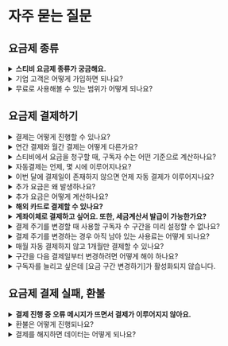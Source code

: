 # 자주 묻는 질문

## 요금제 종류

<details>

<summary><strong>스티비 요금제 종류가 궁금해요.</strong></summary>

스티비 요금제는 스타터, 스탠다드, 프로, 엔터프라이즈로 구성됩니다. 요금제에 따라 사용할 수 있는 기능에 차이가 있습니다. 자세한 내용은 [요금제 종류](understanding/type.md) 아티클에서 확인해 주세요.

</details>

<details>

<summary>기업 고객은 어떻게 가입하면 되나요?</summary>

스티비에서는 기업 고객, 개인 고객을 따로 구분하지 않습니다. 팀이나 회사에서 스티비를 사용하는 경우 공용으로 사용하는 이메일 주소(예: [support@stibee.com](mailto:support@stibee.com))로 회원 가입한 뒤 사용하는 방식을 추천합니다. 회원가입 시 입력하는 연락처는 담당자 연락처를 등록하면 되며, \[워크스페이스 이름 → 내 정보]에서 언제든지 연결된 연락처 정보를 변경할 수 있습니다.

만약 담당자별 개인 이메일 주소로 로그인을 할 수 있도록 사용하고 싶다면 스탠다드 요금제부터 제공하는 \[[사용자 권한 설정하기](../user-workspace/set/user-permissions.md)] 기능을 활용해 주시면 됩니다.

</details>

<details>

<summary>무료로 사용해볼 수 있는 범위가 어떻게 되나요?</summary>

스티비에 회원가입하면 '무료 요금제'인 '스타터 요금제'가 적용됩니다. 스타터 요금제에서도 이메일 마케팅, 뉴스레터 발송을 위한 기본적인 기능을 모두 무료로 사용해볼 수 있습니다. 콘텐츠를 편집하고 여러 명의 구독자에게 한번에 대량으로 발송할 수 있고, 구독 폼 등을 통해 구독자를 모집할 수도 있으며, 이메일의 오픈, 클릭 통계도 확인 가능합니다.\
\
스타터 요금제에서는 \[주소록]에 최대 500명의 구독자를 등록하고 월 2회 이메일을 발송할 수 있습니다. 월 발송 횟수는 매월 정기적으로 갱신되며, 갱신일은 스티비에 회원가입한 날을 기준으로 이루어집니다. 발송 횟수 갱신일 정보는 화면 오른쪽 위에 있는 \[워크스페이스 이름]을 클릭하면 확인할 수 있습니다.&#x20;

500명보다 더 많은 구독자를 등록하고 싶거나 월 2회 이상 이메일을 보내고 싶은 경우에는 유료로 결제하여 사용해야 합니다. 자세한 내용은 [요금제 종류](understanding/type.md) 아티클에서 확인해 주세요.

</details>

## 요금제 결제하기

<details>

<summary>결제는 어떻게 진행할 수 있나요?</summary>

결제는 화면 오른쪽 위에 있는 \[업그레이드 하기]를 클릭해서 직접 결제를 진행할 수 있습니다. [요금제 결제하기](payment/change-plan.md) 아티클을 통해 손쉽게 요금제를 결제할 수 있습니다.

</details>

<details>

<summary>연간 결제와 월간 결제는 어떻게 다른가요?</summary>

'월간 결제'는 매월 정기 결제일에 월 사용료를 계정에 등록한 카드로 자동 결제하는 방식입니다.&#x20;

'연간 결제'는 1년치 이용 요금을 한 번에 결제해서 사용하는 방식입니다. 월간 결제에 비해 10% 할인된 가격으로 이용할 수 있으며, 카드와 계좌이체 중 원하는 결제 방법을 선택할 수 있습니다.

아직 구독자 수가 얼마나 될 지 예측이 어렵거나 한번에 큰 금액을 결제하는 것이 부담스럽다면 우선 '월간 결제'로 사용을 하는 것이 좋습니다. 구독자 수 범위가 어느 정도 예측이 가능하거나 서비스를 오랫동안 사용할 계획이라면 '연간 결제'를 통해 비용을 절약할 수 있습니다.

</details>

<details>

<summary>스티비에서 요금을 청구할 때, 구독자 수는 어떤 기준으로 계산하나요?</summary>

구독자 수 계산 기준은 아래와 같습니다.

* 모든 주소록에 등록된 구독자 수를 합해서 계산합니다.
* 단 여러 주소록에 중복으로 등록된 구독자는 자동으로 1명으로 계산됩니다.
* [구독 상태](../list/adding-managing-subscriber/understanding-subscriber-status.md)가 수신거부, 자동삭제 상태인 경우에는 자동으로 계산에서 제외됩니다.

</details>

<details>

<summary>자동결제는 언제, 몇 시에 이루어지나요?</summary>

처음 결제한 날짜를 기준으로 매월 또는 매년 같은 날 오전 11:00에 이용 요금이 자동 결제됩니다. 예를 들어, A라는 사용자가 5월 25일에 결제를 했다면 이 사용자의 정기 결제일은 매월 25일이 되고 6월 25일 오전 11:00에 정기 결제가 이루어집니다.

**\*주의:** 결제 시간과 상관없이, 요금제에 대한 이용 일수는 자정을 기준으로 구분합니다.&#x20;

</details>

<details>

<summary>이번 달에 결제일이 존재하지 않으면 언제 자동 결제가 이루어지나요?</summary>

결제일이 매월 31일인데 이번 달이 30일까지만 있는 경우, 이번 달만 30일에 자동 결제가 이루어집니다. 그 다음 달부터는 다시 31일에 자동 결제가 이루어집니다. 같은 원리로 결제일이 매월 30일 또는 31일이면, 2월의 자동 결제일은 2월의 마지막 날인 28일 또는 29일이 됩니다.

</details>

<details>

<summary>추가 요금은 왜 발생하나요?</summary>

스티비 요금제는 앞으로의 사용 기간에 대해 미리 결제한 만큼 사용하는 선불 방식입니다. 그리고 요금 구간 별로 최대로 등록하고 사용할 수 있는 구독자 수 제한이 달라집니다. 미리 결제한 사용료의 구독자 수 구간보다 더 많은 구독자에게 메일을 보내야 한다면, 추가 요금을 지불하고 구독자 수 구간을 높여야 합니다.&#x20;

</details>

<details>

<summary>추가 요금은 어떻게 계산하나요?</summary>

요금 구간 변경일을 기준으로 남은 사용 기간까지 일 단위로 계산해 부과합니다. 예를 들어 4월 20일에 '월간 결제' 한 A라는 사용자가 4월 30일에 구독자 수 구간을 변경했다면,

* 추가 요금이 발생하는 기간은 4월 30일 \~ 5월 19일까지입니다.
* 구독자 수 구간 변경으로 발생한 추가 요금은 일 단위로 계산되며, 4월 20일에 이미 결제한 금액 중 아직 사용하지 않은 구간에 대한 금액은 자동으로 차감합니다.

</details>

<details>

<summary><strong>해외 카드로 결제할 수 있나요?</strong></summary>

해외 카드 결제는 지원하지 않습니다.

</details>

<details>

<summary><strong>계좌이체로 결제하고 싶어요. 또한, 세금계산서 발급이 가능한가요?</strong></summary>

1 년치 요금을 한 번에 결제하는 '연간결제'는 계좌이체로 결제할 수 있으며, 세금계산서 발급을 지원합니다. 연간 결제 계좌이체 결제를 원한다면, [여기에서](https://stb.do/upgradenew) 신청해 주세요.

'월간 결제'는 카드 결제만 가능합니다. 월간 결제 시에는 카드 전표 영수증이 발급되고 있어, 세금계산서 발급은 불가합니다.

</details>

<details>

<summary>결제 주기를 변경할 때 사용할 구독자 수 구간을 미리 설정할 수 없나요?</summary>

결제 주기 변경을 예약할 때 미리 사용할 구독자 수 구간을 결정하는 것은 불가능합니다. 다음 결제가 이루어지기 전에 원하는 구독자 수 구간으로 결제되도록 워크스페이스에 등록된 구독자 수를 조절해 주세요.

</details>

<details>

<summary>결제 주기를 변경하는 경우 아직 남아 있는 사용료는 어떻게 되나요?</summary>

남아 있는 금액은 없습니다.&#x20;

결제 주기 변경은 변경하는 시점에 바로 주기를 바꾸는 것이 아닌, 다음 정기 결제일에 결제 주기가 변경되도록 변경을 예약하는 개념입니다. 따라서 이미 결제한 구간 만큼은 모두 사용한 뒤에 결제가 되는 방식이기에 남아 있는 사용료는 없습니다. \
\
**\*주의:** 결제 주기 변경이 예약된 경우에는 요금 구간을 더 높은 구간으로 변경하는 것이 불가능합니다. 요금 구간을 더 높은 구간으로 변경하고 싶은 경우라면 결제 주기 변경 예약을 취소한 뒤 다시 시도해보세요.

</details>

<details>

<summary>매월 자동 결제하지 않고 1개월만 결제할 수 있나요?</summary>

월간 결제로 결제한 후 바로 정기결제를 해지하면 1개월만 결제한 것처럼 사용할 수 있습니다. 화면 오른쪽 위에 있는 \[워크스페이스 이름 → 요금제 및 결제]에서 정기 결제를 해지할 수 있습니다. 정기 결제를 해지해도 워크스페이스 상태가 바로 무료 요금제인 '스타터 요금제'로 변경되지 않으며, 다음 정기 결제일까지는 유료 요금제가 유지됩니다.

예를 들어 A사용자가 5월 25일에 결제를 진행한 뒤 6월 10일에 정기 결제를 해지했다면 바로 6월 10일에 계정 상태가 스타터 요금제로 변경되는 것은 아니고 다음 정기 결제일인 6월 25일 오전 11:00에 워크스페이스가 스타터 요금제로 변경됩니다.

</details>

<details>

<summary>구간을 다음 결제일부터 변경하려면 어떻게 해야 하나요?</summary>

지금 추가 요금을 결제하지 않고, 워크스페이스에 구독자를 이미 결제한 구간보다 더 많이 등록한 상태로 다음 정기 결제일까지 기다리면 됩니다.

예를 들어, A 워크스페이스에서 4월 10일에 0-500명 구간을 결제했고, 5월 10일부터 501-1,000명 구간으로 사용하고 싶은 경우라면,

* 5월 10일 오전 11시 이전에 워크스페이스에 501명 이상의 구독자를 등록합니다.
* 5월 10일 오전 11시가 되면 워크스페이에 등록된 구독자 수 기준으로 501-1,000명 구간으로 결제되고, 구간이 변경됩니다.

</details>

<details>

<summary>구독자를 늘리고 싶은데 [요금 구간 변경하기]가 활성화되지 않습니다.</summary>

결제 주기 변경(월간 ↔ 연간)이 예약되어 있거나 정기 결제 해지가 예약된 경우 \[요금 구간 변경하기] 버튼이 비활성화됩니다.&#x20;

\[워크스페이스 이름 → 업그레이드 하기 → 요금제 및 결제]에 있는 \[취소하기]를 클릭해 정기 결제 해지를 취소하면,  \[요금 구간 변경하기] 버튼이 다시 활성화됩니다.&#x20;

</details>

## 요금제 결제 실패, 환불

<details>

<summary><strong>결제 진행 중 오류 메시지가 뜨면서 결제가 이루어지지 않아요.</strong></summary>

올바른 카드 정보를 입력했는지 확인해 주세요.

카드번호나 비밀번호, 생년월일 또는 사업자등록번호를 올바르게 입력했는지 확인해 주세요. 종종 입력한 번호와 카드사에 실제 등록된 정보가 달라서 결제에 실패하는 경우가 있습니다. 카드사 쪽으로 문의하면, 정확한 원인을 확인할 수 있습니다.&#x20;

_\* 법인카드인 경우, 생년월일/사업자 등록번호에 사업자 등록번호를 입력하면 됩니다. 단, 법인카드인데 카드에 소유자 이름이 써있는 기명 카드라면 생년월일을 입력하세요._

</details>

<details>

<summary>환불은 어떻게 진행되나요?</summary>

아래 환불 정책에 따라 환불 처리가 이루어집니다.&#x20;



**월간 결제 사용자**

이메일을 발송하거나 예약하지 않은 경우에 한하여 환불받을 수 있습니다.

* 결제일로부터 7일 이내에 환불을 요청하면 이용 요금의 50%에 해당하는 금액을 환불합니다.
* 결제일로부터 15일 이내에 요청하면 이용 요금의 30%에 해당하는 금액을 환불합니다.

결제 후 15일이 지나면 환불받을 수 없습니다.

**연간 결제 사용자**

이메일 발송, 예약 여부와 계약 경과일에 따라 환불 여부와 금액이 달라집니다.

* 이메일을 발송하거나 예약하지 않은 경우, 결제일로부터 7일 경과 전 결제 취소를 요청하면 전액을 환불합니다.
* 이메일 발송이나 예약을 1회 이상 했고 결제일로부터 4개월 경과 전 환불을 요청한 경우, 결제 금액의 2/3에 해당하는 금액을 환불합니다.
* 이메일 발송이나 예약을 1회 이상 했고 결제일로부터 6개월 경과 전 환불을 요청한 경우, 결제 금액의 1/3에 해당하는 금액을 환불합니다.
* 이메일 발송이나 예약을 1회 이상 했고 결제일로부터 6개월 경과 후에는 환불받을 수 없습니다.

환불은 채팅 상담을 통해서만 처리됩니다. 결제된 요금제를 환불 받고 싶으시다면 스티비 홈페이지에 로그인하신 뒤 오른쪽 아래 '물음표\[?]'를 눌러 채팅 상담으로 내용을 남겨주세요.

</details>

<details>

<summary>결제를 해지하면 데이터는 어떻게 되나요?</summary>

정기 결제를 해지해도 사용 데이터(예: 이메일 통계, 구독자 목록 등)는 삭제되지 않습니다. 사용 데이터에 대한 권리는 모두 온전히 스티비 회원에게 있습니다. 따라서 회원이 직접 stibee.com에서 사용 데이터를 삭제하는 경우에만 데이터가 삭제됩니다.

</details>
